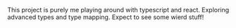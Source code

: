 This project is purely me playing around with typescript and react. Exploring advanced types and type mapping. Expect to see some wierd stuff!
